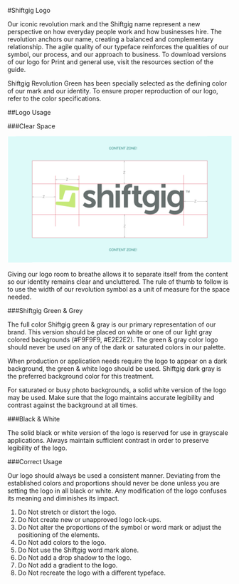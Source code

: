 #Shiftgig Logo

Our iconic revolution mark and the Shiftgig name represent a new perspective on how everyday people work and how businesses hire. The revolution anchors our name, creating a balanced and complementary relationship. The agile quality of our typeface reinforces the qualities of our symbol, our process, and our approach to business. To download versions of our logo for Print and general use, visit the resources section of the guide.

Shiftgig Revolution Green has been specially selected as the defining color of our mark and our identity. To ensure proper reproduction of our logo, refer to the color specifications.
   
##Logo Usage

###Clear Space

![image](./images/ExteriorSpacing.png)

Giving our logo room to breathe allows it to separate itself from the content so our identity remains clear and uncluttered. The rule of thumb to follow is to use the width of our revolution symbol as a unit of measure for the space needed.

###Shiftgig Green & Grey

The full color Shiftgig green & gray is our primary representation of our brand. This version should be placed on white or one of our light gray colored backgrounds (#F9F9F9, #E2E2E2). The green & gray color logo should never be used on any of the dark or saturated colors in our palette. 

When production or application needs require the logo to appear on a dark background, the green & white logo should be used. Shiftgig dark gray is the preferred background color for this treatment.

For saturated or busy photo backgrounds, a solid white version of the logo may be used. Make sure that the logo maintains accurate legibility and contrast against the background at all times.

###Black & White

The solid black or white version of the logo is reserved for use in grayscale applications. Always maintain sufficient contrast in order to preserve legibility of the logo.

###Correct Usage

Our logo should always be used a consistent manner. Deviating from the established colors and proportions should never be done unless you are setting the logo in all black or white. Any modification of the logo confuses its meaning and diminishes its impact.

1. Do Not stretch or distort the logo.
2. Do Not create new or unapproved logo lock-ups.
3. Do Not alter the proportions of the symbol or word mark or adjust the positioning of the elements.
4. Do Not add colors to the logo.
5. Do Not use the Shiftgig word mark alone.
1. Do Not add a drop shadow to the logo.
2. Do Not add a gradient to the logo.
3. Do Not recreate the logo with a different typeface.

